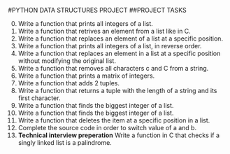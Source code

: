 #PYTHON DATA STRUCTURES PROJECT
##PROJECT TASKS

0. Write a function that prints all integers of a list.
1. Write a function that retrives an element from a list like in C.
2. Write a function that replaces an element of a list at a specific position.
3. Write a function that prints all integers of a list, in reverse order.
4. Write a function that replaces an element in a list at a specific position without modifying the original list.
5. Write a function that removes all characters c and C from a string.
6. Write a function that prints a matrix of integers.
7. Write a function that adds 2 tuples.
8. Write a function that returns a tuple with the length of a string and its first character.
9. Write a function that finds the biggest integer of a list.
10. Write a function that finds the biggest integer of a list.
11. Write a function that deletes the item at a specific position in a list.
12. Complete the source code in order to switch value of a and b.
13. **Technical interview preperation**
Write a function in C that checks if a singly linked list is a palindrome.

